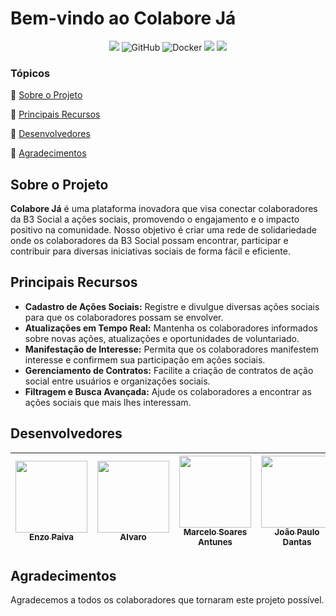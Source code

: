 # Bem-vindo ao Colabore Já

<p align="center">
  <img src="http://img.shields.io/badge/Java-17%2B-green?style=for-the-badge&logo=java"/>
  <img alt="GitHub" src="https://img.shields.io/static/v1?label=GitHub&message=deploy&color=blue&style=for-the-badge&logo=github"/>
  <img alt="Docker" src="https://img.shields.io/static/v1?label=Docker&message=container&color=blue&style=for-the-badge&logo=docker"/>
  <img src="http://img.shields.io/static/v1?label=License&message=MIT&color=green&style=for-the-badge"/>
  <!-- <img src="http://img.shields.io/static/v1?label=TESTES&message=%3E100&color=GREEN&style=for-the-badge"/> -->
   <img src="http://img.shields.io/static/v1?label=VERSAO&message=0.0.1&color=GREEN&style=for-the-badge"/>
</p>


### Tópicos 

:small_blue_diamond: [Sobre o Projeto](#sobre-o-projeto)

:small_blue_diamond: [Principais Recursos](#principais-recursos)

:small_blue_diamond: [Desenvolvedores](#desenvolvedores)

:small_blue_diamond: [Agradecimentos](#agradecimentos)

## Sobre o Projeto

**Colabore Já** é uma plataforma inovadora que visa conectar colaboradores da B3 Social a ações sociais, promovendo o engajamento e o impacto positivo na comunidade. Nosso objetivo é criar uma rede de solidariedade onde os colaboradores da B3 Social possam encontrar, participar e contribuir para diversas iniciativas sociais de forma fácil e eficiente.

## Principais Recursos

- **Cadastro de Ações Sociais:** Registre e divulgue diversas ações sociais para que os colaboradores possam se envolver.
- **Atualizações em Tempo Real:** Mantenha os colaboradores informados sobre novas ações, atualizações e oportunidades de voluntariado.
- **Manifestação de Interesse:** Permita que os colaboradores manifestem interesse e confirmem sua participação em ações sociais.
- **Gerenciamento de Contratos:** Facilite a criação de contratos de ação social entre usuários e organizações sociais.
- **Filtragem e Busca Avançada:** Ajude os colaboradores a encontrar as ações sociais que mais lhes interessam.
<!-- - **Segurança e Intuitividade:** Garanta a segurança dos dados dos usuários e uma experiência intuitiva de uso. -->

<!-- ## Como Contribuir

Você pode contribuir para o **Colabore Já** de várias maneiras:

1. **Desenvolvimento:** Ajude a melhorar o código-fonte do projeto, implemente novos recursos e corrija bugs.
2. **Design:** Colabore na criação de uma interface mais atraente e amigável para os usuários.
3. **Testes:** Teste o sistema e relate qualquer problema encontrado.
4. **Documentação:** Contribua para a documentação do projeto, tornando-o mais acessível a todos.
5. **Ideias:** Compartilhe suas ideias e sugestões para aprimorar o projeto. -->

## Desenvolvedores

| [<img src="https://github.com/enzodpaiva.png?size=460u=071f7791bb03f8e102d835bdb9c2f0d3d24e8a34&v=4" width=115><br><sub>Enzo Paiva</sub>](https://github.com/enzodpaiva) |  [<img src="https://github.com/.png?size=460&u=071f7791bb03f8e102d835bdb9c2f0d3d24e8a34&v=4" width=115><br><sub>Alvaro</sub>](https://github.com/) |  [<img src="https://github.com/Mar-1.png?size=460&u=071f7791bb03f8e102d835bdb9c2f0d3d24e8a34&v=4" width=115><br><sub>Marcelo Soares Antunes</sub>](https://github.com/Mar-1) | [<img src="https://github.com/jpdants.png?size=460&u=071f7791bb03f8e102d835bdb9c2f0d3d24e8a34&v=4" width=115><br><sub>João Paulo Dantas</sub>](https://github.com/jpdants) |
| :---: | :---: | :---: | :---: |

## Agradecimentos

Agradecemos a todos os colaboradores que tornaram este projeto possível.
